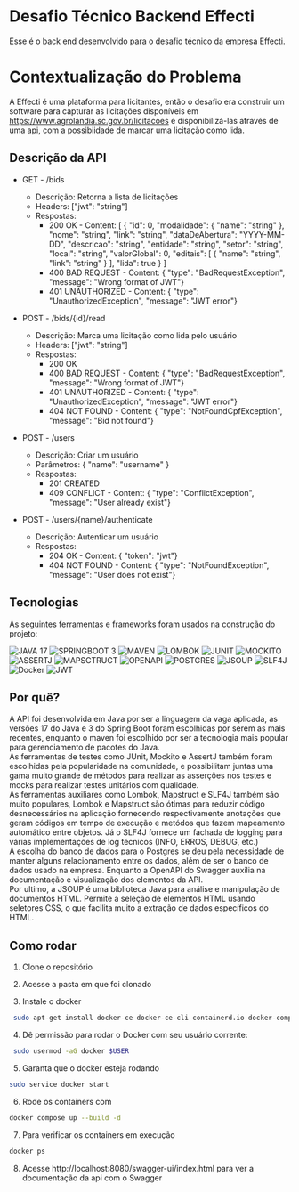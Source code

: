 # Desafio Técnico Backend Effecti

Esse é o back end desenvolvido para o desafio técnico da empresa Effecti.

# Contextualização do Problema

A Effecti é uma plataforma para licitantes, então o desafio era construir um software para capturar as licitações disponíveis em https://www.agrolandia.sc.gov.br/licitacoes e disponibilizá-las através de uma api, com a possibiidade de marcar uma licitação como lida.

## Descrição da API

- GET - /bids
  - Descrição: Retorna a lista de licitações
  - Headers: ["jwt": "string"]
  - Respostas: 
      - 200 OK - Content: 
            [
              {
                "id": 0,
                "modalidade": {
                  "name": "string"
                },
                "nome": "string",
                "link": "string",
                "dataDeAbertura": "YYYY-MM-DD",
                "descricao": "string",
                "entidade": "string",
                "setor": "string",
                "local": "string",
                "valorGlobal": 0,
                "editais": [
                  {
                    "name": "string",
                    "link": "string"
                  }
                ],
                "lida": true
              }
            ]
      - 400 BAD REQUEST - Content: { "type": "BadRequestException", "message": "Wrong format of JWT"}
      - 401 UNAUTHORIZED - Content: { "type": "UnauthorizedException", "message": "JWT error"}
  
- POST - /bids/{id}/read
  - Descrição: Marca uma licitação como lida pelo usuário
  - Headers: ["jwt": "string"]
  - Respostas: 
      - 200 OK
      - 400 BAD REQUEST - Content: { "type": "BadRequestException", "message": "Wrong format of JWT"}
      - 401 UNAUTHORIZED - Content: { "type": "UnauthorizedException", "message": "JWT error"}
      - 404 NOT FOUND - Content: { "type": "NotFoundCpfException", "message": "Bid not found"}
               
- POST - /users
  - Descrição: Criar um usuário
  - Parâmetros: { "name": "username" }
  - Respostas: 
      - 201 CREATED 
      - 409 CONFLICT - Content: { "type": "ConflictException", "message": "User already exist"}
               
- POST - /users/{name}/authenticate
  - Descrição: Autenticar um usuário
  - Respostas: 
      - 204 OK - Content: { "token": "jwt"}
      - 404 NOT FOUND - Content: { "type": "NotFoundException", "message": "User does not exist"}

## Tecnologias

As seguintes ferramentas e frameworks foram usados na construção do projeto:<br>

  ![JAVA 17](https://img.shields.io/badge/JAVA-17-%23E34F26.svg?style=for-the-badge)
  ![SPRINGBOOT 3](https://img.shields.io/badge/SPRINGBOOT-3-%231572B6.svg?style=for-the-badge)
  ![MAVEN](https://img.shields.io/badge/MAVEN-%23323330.svg?style=for-the-badge)
  ![LOMBOK](https://img.shields.io/badge/LOMBOK-%2320232a.svg?style=for-the-badge)
  ![JUNIT](https://img.shields.io/badge/JUNIT-CA4245?style=for-the-badge)
  ![MOCKITO](https://img.shields.io/badge/MOCKITO-DB7093?style=for-the-badge)
  ![ASSERTJ](https://img.shields.io/badge/ASSERTJ-6DA55F?style=for-the-badge)
  ![MAPSCTRUCT](https://img.shields.io/badge/MAPSCTRUCT-%23404d59.svg?style=for-the-badge)
  ![OPENAPI](https://img.shields.io/badge/OPENAPI-%23316192.svg?style=for-the-badge)
  ![POSTGRES](https://img.shields.io/badge/POSTGRES-3982CE?style=for-the-badge)
  ![JSOUP](https://img.shields.io/badge/JSOUP-%23007ACC.svg?style=for-the-badge)
  ![SLF4J](https://img.shields.io/badge/SLF4J-%23E5E5E5?style=for-the-badge)
  ![Docker](https://img.shields.io/badge/docker-%230db7ed.svg?style=for-the-badge&logo=docker&logoColor=white)
  ![JWT](https://img.shields.io/badge/JWT-%23C21325?style=for-the-badge)
  
## Por quê?

A API foi desenvolvida em Java por ser a linguagem da vaga aplicada, as versões 17 do Java e 3 do Spring Boot foram escolhidas por serem as mais recentes, enquanto o maven foi escolhido por ser a tecnologia mais popular para gerenciamento de pacotes do Java. <br/>
As ferramentas de testes como JUnit, Mockito e AssertJ também foram escolhidas pela popularidade na comunidade, e possibilitam juntas uma gama muito grande de métodos para realizar as asserções nos testes e mocks para realizar testes unitários com qualidade.<br/>
As ferramentas auxiliares como Lombok, Mapstruct e SLF4J também são muito populares, Lombok e Mapstruct são ótimas para reduzir código desnecessários na aplicação fornecendo respectivamente anotações que geram códigos em tempo de execução e metódos que fazem mapeamento automático entre objetos. Já o SLF4J fornece um fachada de logging para várias implementações de log técnicos (INFO, ERROS, DEBUG, etc.)<br/>
A escolha do banco de dados para o Postgres se deu pela necessidade de manter alguns relacionamento entre os dados, além de ser o banco de dados usado na empresa. Enquanto a OpenAPI do Swagger auxilia na documentação e visualização dos elementos da API.<br/>
Por ultimo, a JSOUP é uma biblioteca Java para análise e manipulação de documentos HTML. Permite a seleção de elementos HTML usando seletores CSS, o que facilita muito a extração de dados específicos do HTML.

## Como rodar

1. Clone o repositório

2. Acesse a pasta em que foi clonado

3. Instale o docker
```bash
 sudo apt-get install docker-ce docker-ce-cli containerd.io docker-compose-plugin

```

4. Dê permissão para rodar o Docker com seu usuário corrente:
```bash
 sudo usermod -aG docker $USER

```

5. Garanta que o docker esteja rodando
```bash
sudo service docker start
```

6. Rode os containers com
```bash
docker compose up --build -d
```

7. Para verificar os containers em execução
```bash
docker ps
```

8. Acesse http://localhost:8080/swagger-ui/index.html para ver a documentação da api com o Swagger
